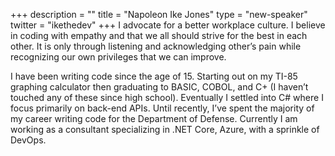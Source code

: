 +++
description = ""
title = "Napoleon Ike Jones"
type = "new-speaker"
twitter = "ikethedev"
+++
I advocate for a better workplace culture. I believe in coding with empathy and that we all should strive for the best in each other. It is only through listening and acknowledging other’s pain while recognizing our own privileges that we can improve.

I have been writing code since the age of 15. Starting out on my TI-85 graphing calculator then graduating to BASIC, COBOL, and C+ (I haven’t touched any of these since high school). Eventually I settled into C# where I focus primarily on back-end APIs. Until recently, I’ve spent the majority of my career writing code for the Department of Defense. Currently I am working as a consultant specializing in .NET Core, Azure, with a sprinkle of DevOps.